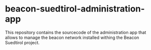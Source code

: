 # beacon-suedtirol-administration-app
This repository contains the sourcecode of the administration app that allows to manage the beacon network installed withing the Beacon Suedtirol project.

